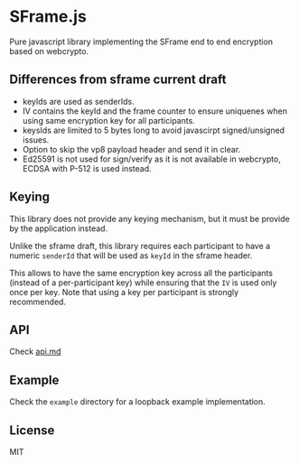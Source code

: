 # SFrame.js 
Pure javascript library implementing the SFrame end to end encryption based on webcrypto. 

## Differences from sframe current draft
 
 - keyIds are used as senderIds.
 - IV contains the keyId and the frame counter to ensure uniquenes when using same encryption key for all participants.
 - keysIds are limited to 5 bytes long to avoid javascirpt signed/unsigned issues.
 - Option to skip the vp8 payload header and send it in clear.
 - Ed25591 is not used for sign/verify as it is not available in webcrypto, ECDSA with P-512 is used instead.
 
 ## Keying
 
 This library does not provide any keying mechanism, but it must be provide by the application instead.
 
 Unlike the sframe draft, this library requires each participant to have a numeric `senderId` that will be used as `keyId` in the sframe  header. 
 
 This allows to have the same encryption key across all the participants (instead of a per-participant key) while ensuring that the `IV` is used only once per key. Note that using a key per participant is strongly recommended.
 
 ## API
 
 Check [api.md](/api.md)
 
 ## Example
 
 Check the `example` directory for a loopback example implementation.
 
 ## License
 
 MIT
